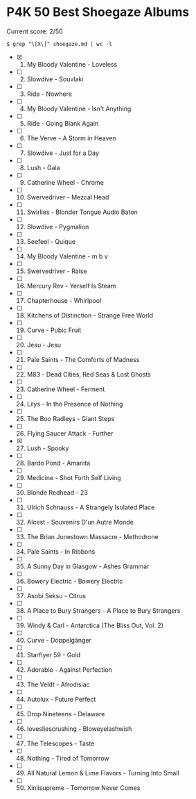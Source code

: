 # P4K 50 Best Shoegaze Albums

Current score: 2/50

`$ grep "\[X\]" shoegaze.md | wc -l`

- [X] 1. My Bloody Valentine - Loveless
- [ ] 2. Slowdive - Souvlaki
- [ ] 3. Ride - Nowhere
- [ ] 4. My Bloody Valentine - Isn’t Anything
- [ ] 5. Ride - Going Blank Again
- [ ] 6. The Verve - A Storm in Heaven
- [ ] 7. Slowdive - Just for a Day
- [ ] 8. Lush - Gala
- [ ] 9. Catherine Wheel - Chrome
- [ ] 10. Swervedriver - Mezcal Head
- [ ] 11. Swirlies - Blonder Tongue Audio Baton
- [ ] 12. Slowdive - Pygmalion
- [ ] 13. Seefeel - Quique
- [ ] 14. My Bloody Valentine - m b v
- [ ] 15. Swervedriver - Raise
- [ ] 16. Mercury Rev - Yerself Is Steam
- [ ] 17. Chapterhouse - Whirlpool
- [ ] 18. Kitchens of Distinction - Strange Free World
- [ ] 19. Curve - Pubic Fruit
- [ ] 20. Jesu - Jesu
- [ ] 21. Pale Saints - The Comforts of Madness
- [ ] 22. M83 - Dead Cities, Red Seas & Lost Ghosts
- [ ] 23. Catherine Wheel - Ferment
- [ ] 24. Lilys - In the Presence of Nothing
- [ ] 25. The Boo Radleys - Giant Steps
- [ ] 26. Flying Saucer Attack - Further
- [X] 27. Lush - Spooky
- [ ] 28. Bardo Pond - Amanita
- [ ] 29. Medicine - Shot Forth Self Living
- [ ] 30. Blonde Redhead - 23
- [ ] 31. Ulrich Schnauss - A Strangely Isolated Place
- [ ] 32. Alcest - Souvenirs D'un Autre Monde
- [ ] 33. The Brian Jonestown Massacre - Methodrone
- [ ] 34. Pale Saints - In Ribbons
- [ ] 35. A Sunny Day in Glasgow - Ashes Grammar
- [ ] 36. Bowery Electric - Bowery Electric
- [ ] 37. Asobi Seksu - Citrus
- [ ] 38. A Place to Bury Strangers - A Place to Bury Strangers
- [ ] 39. Windy & Carl - Antarctica (The Bliss Out, Vol. 2)
- [ ] 40. Curve - Doppelgänger
- [ ] 41. Starflyer 59 - Gold
- [ ] 42. Adorable - Against Perfection
- [ ] 43. The Veldt - Afrodisiac
- [ ] 44. Autolux - Future Perfect
- [ ] 45. Drop Nineteens - Delaware
- [ ] 46. lovesliescrushing - Bloweyelashwish
- [ ] 47. The Telescopes - Taste
- [ ] 48. Nothing - Tired of Tomorrow
- [ ] 49. All Natural Lemon & Lime Flavors - Turning Into Small
- [ ] 50. Xinlisupreme - Tomorrow Never Comes
